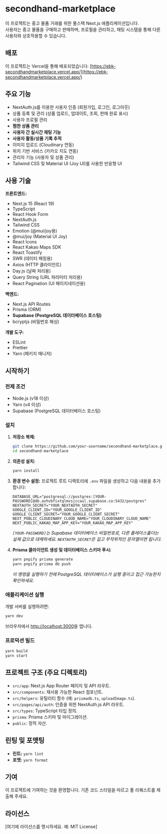 # secondhand-marketplace

이 프로젝트는 중고 물품 거래를 위한 풀스택 Next.js 애플리케이션입니다. <br/>
사용자는 중고 물품을 구매하고 판매하며, 프로필을 관리하고, 채팅 시스템을 통해 다른 사용자와 상호작용할 수 있습니다.


## 배포

이 프로젝트는 Vercel을 통해 배포되었습니다: [https://ebk-secondhandmarketplace.vercel.app/](https://ebk-secondhandmarketplace.vercel.app/)

## 주요 기능

- NextAuth.js를 이용한 사용자 인증 (회원가입, 로그인, 로그아웃)
- 상품 등록 및 관리 (상품 업로드, 업데이트, 조회, 판매 완료 표시)
- 사용자 프로필 관리
- **찜한 상품 관리**
- **사용자 간 실시간 채팅 기능**
- **사용자 활동/상품 기록 추적**
- 이미지 업로드 (Cloudinary 연동)
- 위치 기반 서비스 (카카오 지도 연동)
- 관리자 기능 (사용자 및 상품 관리)
- Tailwind CSS 및 Material UI (Joy UI)를 사용한 반응형 UI

## 사용 기술

**프론트엔드:**

- Next.js 15 (React 19)
- TypeScript
- React Hook Form
- NextAuth.js
- Tailwind CSS
- Emotion (@mui/joy용)
- @mui/joy (Material UI Joy)
- React Icons
- React Kakao Maps SDK
- React Toastify
- SWR (데이터 패칭용)
- Axios (HTTP 클라이언트)
- Day.js (날짜 처리용)
- Query String (URL 파라미터 처리용)
- React Pagination (UI 페이지네이션용)

**백엔드:**

- Next.js API Routes
- Prisma (ORM)
- **Supabase (PostgreSQL 데이터베이스 호스팅)**
- bcryptjs (비밀번호 해싱)

**개발 도구:**

- ESLint
- Prettier
- Yarn (패키지 매니저)

## 시작하기

### 전제 조건

- Node.js (v18 이상)
- Yarn (v4 이상)
- Supabase (PostgreSQL 데이터베이스 호스팅)

### 설치

1.  **저장소 복제:**

    ```bash
    git clone https://github.com/your-username/secondhand-marketplace.git
    cd secondhand-marketplace
    ```

2.  **의존성 설치:**

    ```bash
    yarn install
    ```

3.  **환경 변수 설정:**
    프로젝트 루트 디렉토리에 `.env` 파일을 생성하고 다음 내용을 추가합니다:

    ```env
    DATABASE_URL="postgresql://postgres:[YOUR-PASSWORD]@db.avhvbfixtqlmvsjccaul.supabase.co:5432/postgres"
    NEXTAUTH_SECRET="YOUR_NEXTAUTH_SECRET"
    GOOGLE_CLIENT_ID="YOUR_GOOGLE_CLIENT_ID"
    GOOGLE_CLIENT_SECRET="YOUR_GOOGLE_CLIENT_SECRET"
    NEXT_PUBLIC_CLOUDINARY_CLOUD_NAME="YOUR_CLOUDINARY_CLOUD_NAME"
    NEXT_PUBLIC_KAKAO_MAP_APP_KEY="YOUR_KAKAO_MAP_APP_KEY"
    ```

    _`[YOUR-PASSWORD]`는 Supabase 데이터베이스 비밀번호로, 다른 플레이스홀더는 실제 값으로 대체하세요. `NEXTAUTH_SECRET`은 길고 무작위적인 문자열이면 됩니다._

4.  **Prisma 클라이언트 생성 및 데이터베이스 스키마 푸시:**
    ```bash
    yarn pnpify prisma generate
    yarn pnpify prisma db push
    ```
    _이 명령을 실행하기 전에 PostgreSQL 데이터베이스가 실행 중이고 접근 가능한지 확인하세요._

### 애플리케이션 실행

개발 서버를 실행하려면:

```bash
yarn dev
```

브라우저에서 [http://localhost:3000](http://localhost:3000)을 엽니다.

### 프로덕션 빌드

```bash
yarn build
yarn start
```

## 프로젝트 구조 (주요 디렉토리)

- `src/app`: Next.js App Router 페이지 및 API 라우트.
- `src/components`: 재사용 가능한 React 컴포넌트.
- `src/helpers`: 유틸리티 함수 (예: `prismadb.ts`, `uploadImage.ts`).
- `src/pages/api/auth`: 인증을 위한 NextAuth.js API 라우트.
- `src/types`: TypeScript 타입 정의.
- `prisma`: Prisma 스키마 및 마이그레이션.
- `public`: 정적 자산.

## 린팅 및 포맷팅

- **린트:** `yarn lint`
- **포맷:** `yarn format`

## 기여

이 프로젝트에 기여하는 것을 환영합니다. 기존 코드 스타일을 따르고 풀 리퀘스트를 제출해 주세요.

## 라이선스

[여기에 라이선스를 명시하세요. 예: MIT License]
